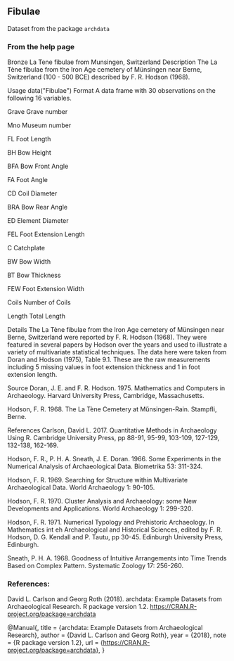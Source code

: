 ## Fibulae

Dataset from the package `archdata`

### From the help page

Bronze La Tene fibulae from Munsingen, Switzerland
Description
The La Tène fibulae from the Iron Age cemetery of Münsingen near Berne, Switzerland (100 - 500 BCE) described by F. R. Hodson (1968).

Usage
data("Fibulae")
Format
A data frame with 30 observations on the following 16 variables.

Grave
Grave number

Mno
Museum number

FL
Foot Length

BH
Bow Height

BFA
Bow Front Angle

FA
Foot Angle

CD
Coil Diameter

BRA
Bow Rear Angle

ED
Element Diameter

FEL
Foot Extension Length

C
Catchplate

BW
Bow Width

BT
Bow Thickness

FEW
Foot Extension Width

Coils
Number of Coils

Length
Total Length

Details
The La Tène fibulae from the Iron Age cemetery of Münsingen near Berne, Switzerland were reported by F. R. Hodson (1968). They were featured in several papers by Hodson over the years and used to illustrate a variety of multivariate statistical techniques. The data here were taken from Doran and Hodson (1975), Table 9.1. These are the raw measurements including 5 missing values in foot extension thickness and 1 in foot extension length.

Source
Doran, J. E. and F. R. Hodson. 1975. Mathematics and Computers in Archaeology. Harvard University Press, Cambridge, Massachusetts.

Hodson, F. R. 1968. The La Tène Cemetery at Műnsingen-Rain. Stampfli, Berne.

References
Carlson, David L. 2017. Quantitative Methods in Archaeology Using R. Cambridge University Press, pp 88-91, 95-99, 103-109, 127-129, 132-138, 162-169.

Hodson, F. R., P. H. A. Sneath, J. E. Doran. 1966. Some Experiments in the Numerical Analysis of Archaeological Data. Biometrika 53: 311-324.

Hodson, F. R. 1969. Searching for Structure within Multivariate Archaeological Data. World Archaeology 1: 90-105.

Hodson, F. R. 1970. Cluster Analysis and Archaeology: some New Developments and Applications. World Archaeology 1: 299-320.

Hodson, F. R. 1971. Numerical Typology and Prehistoric Archaeology. In Mathematics int eh Archaeological and Historical Sciences, edited by F. R. Hodson, D. G. Kendall and P. Tautu, pp 30-45. Edinburgh University Press, Edinburgh.

Sneath, P. H. A. 1968. Goodness of Intuitive Arrangements into Time Trends Based on Complex Pattern. Systematic Zoology 17: 256-260.

### References:

David L. Carlson and Georg Roth (2018). archdata: Example Datasets from
  Archaeological Research. R package version 1.2.
  https://CRAN.R-project.org/package=archdata
  
  @Manual{,
    title = {archdata: Example Datasets from Archaeological Research},
    author = {David L. Carlson and Georg Roth},
    year = {2018},
    note = {R package version 1.2},
    url = {https://CRAN.R-project.org/package=archdata},
  }